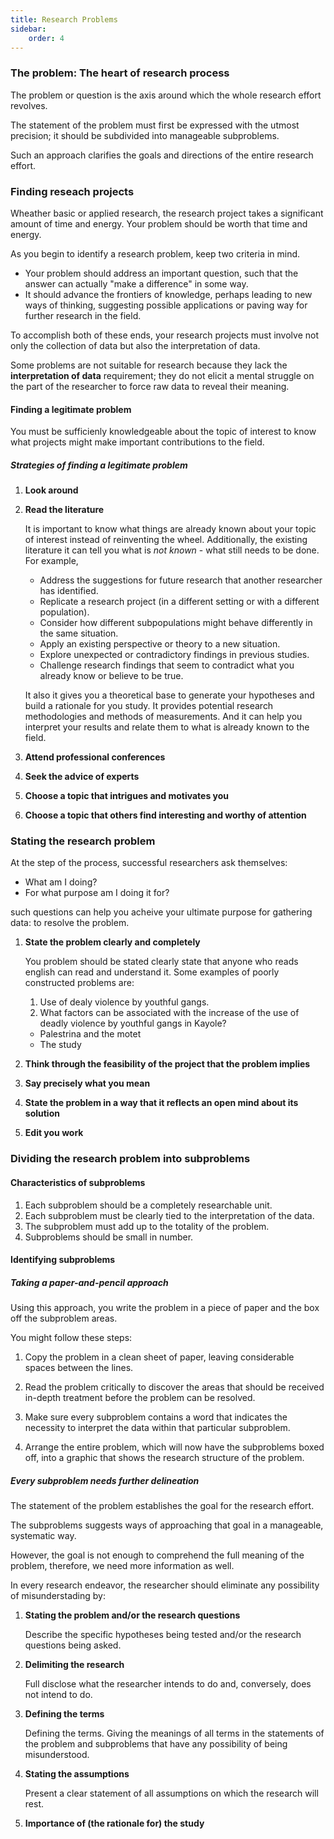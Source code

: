 ```yaml
---
title: Research Problems
sidebar:
    order: 4
---
```


### The problem: The heart of research process

The problem or question is the axis around which the whole research effort revolves.

The statement of the problem must first be expressed with the utmost precision;
it should be subdivided into manageable subproblems.

Such an approach clarifies the goals and directions of the entire research effort.

### Finding reseach projects

Wheather basic or applied research, the research project takes a significant 
amount of time and energy. Your problem should be worth that time and energy.

As you begin to identify a research problem, keep two criteria in mind.
- Your problem should address an important question, such that the answer
can actually "make a difference" in some way.
- It should advance the frontiers of knowledge, perhaps leading to new ways of 
thinking, suggesting possible applications or paving way for further research in
the field.

To accomplish both of these ends, your research projects must involve not only
the collection of data but also the interpretation of data.

Some problems are not suitable for research because they lack the **interpretation
of data** requirement; they do not elicit a mental struggle on the part of the 
researcher to force raw data to reveal their meaning.

#### Finding a legitimate problem

You must be sufficienly knowledgeable about the topic of interest to know what
projects might make important contributions to the field.

##### Strategies of finding a legitimate problem

1. **Look around**

2. **Read the literature**

    It is important to know what things are already known about your topic of
    interest instead of reinventing the wheel. Additionally, the existing literature
    it can tell you what is *not known* - what still needs to be done. For example,

    - Address the suggestions for future research that another researcher
    has identified.
    - Replicate a research project (in a different setting or with a different
    population).
    - Consider how different subpopulations might behave differently in the 
    same situation.
    - Apply an existing perspective or theory to a new situation.
    - Explore unexpected or contradictory findings in previous studies.
    - Challenge research findings that seem to contradict what you already 
    know or believe to be true.

    It also it gives you a theoretical base to generate your hypotheses and build
    a rationale for you study. It provides potential research methodologies and
    methods of measurements. And it can help you interpret your results and relate
    them to what is already known to the field.

3. **Attend professional conferences**

4. **Seek the advice of experts**

5. **Choose a topic that intrigues and motivates you**

6. **Choose a topic that others find interesting and worthy of attention**

### Stating the research problem

At the step of the process, successful researchers ask themselves:
- What am I doing? 
- For what purpose am I doing it for?

such questions can help you acheive your ultimate purpose for gathering data: to
resolve the problem.

1. **State the problem clearly and completely**

    You problem should be stated clearly state that anyone who reads english can
    read and understand it. Some examples of poorly constructed problems are:
    1. Use of dealy violence by youthful gangs.
    2. What factors can be associated with the increase of the use of deadly 
    violence by youthful gangs in Kayole?
    - Palestrina and the motet
    - The study

2. **Think through the feasibility of the project that the problem implies**

3. **Say precisely what you mean**

4. **State the problem in a way that it reflects an open mind about its solution**

5. **Edit you work**

### Dividing the research problem into subproblems

#### Characteristics of subproblems

1. Each subproblem should be a completely researchable unit.
2. Each subproblem must be clearly tied to the interpretation of the data.
3. The subproblem must add up to the totality of the problem.
4. Subproblems should be small in number.

#### Identifying subproblems

##### Taking a paper-and-pencil approach

Using this approach, you write the problem in a piece of paper and the box off 
the subproblem areas. 

You might follow these steps:

1. Copy the problem in a clean sheet of paper, leaving considerable spaces between
the lines.

2. Read the problem critically to discover the areas that should be received 
in-depth treatment before the problem can be resolved.

3. Make sure every subproblem contains a word that indicates the necessity to
interpret the data within that particular subproblem.

4. Arrange the entire problem, which will now have the subproblems boxed off, into
a graphic that shows the research structure of the problem.

##### Every subproblem needs further delineation

The statement of the problem establishes the goal for the research effort. 

The subproblems suggests ways of approaching that goal in a manageable, systematic
way.

However, the goal is not enough to comprehend the full meaning of the problem,
therefore, we need more information as well.

In every research endeavor, the researcher should eliminate any possibility of 
misunderstading by:

1. **Stating the problem and/or the research questions**

    Describe the specific hypotheses being tested and/or the research questions 
    being asked.

2. **Delimiting the research**

    Full disclose what the researcher intends to do and, conversely, does not intend
    to do.

3. **Defining the terms**

    Defining the terms. Giving the meanings of all terms in the statements of the
    problem and subproblems that have any possibility of being misunderstood.

4. **Stating the assumptions**

    Present a clear statement of all assumptions on which the research will rest.

5. **Importance of (the rationale for) the study**

